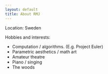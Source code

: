 ```yaml
---
layout: default
title: About RMJ
---
```


Location: Sweden

Hobbies and interests:

- Computation / algorithms. (E.g. Project Euler)
- Parametric aesthetics / math art
- Amateur theatre
- Piano / singing
- The woods
